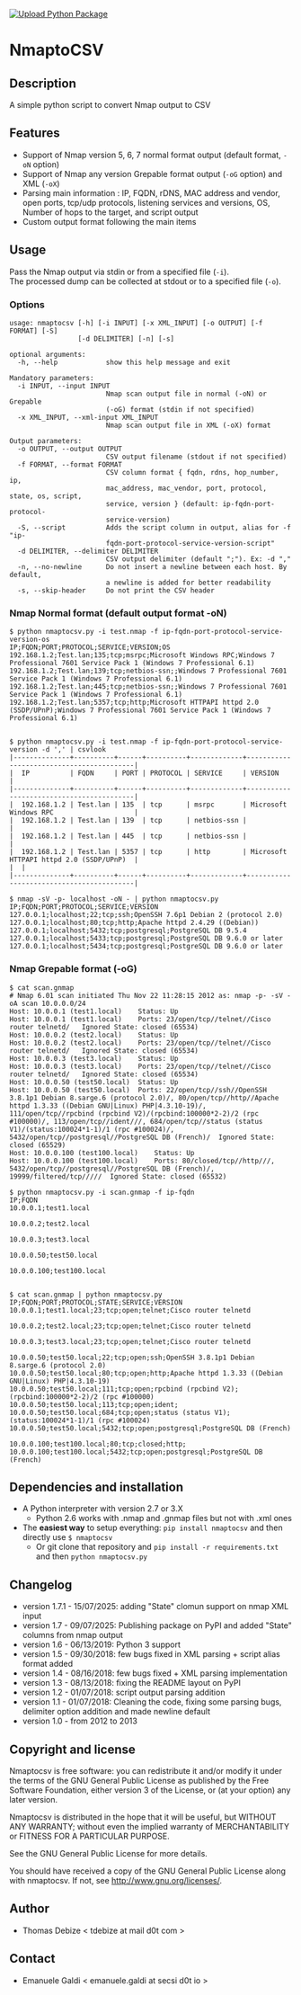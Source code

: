 [![Upload Python Package](https://github.com/cybersecsi/nmaptocsv/actions/workflows/python-publish.yml/badge.svg)](https://github.com/cybersecsi/nmaptocsv/actions/workflows/python-publish.yml)

NmaptoCSV
============

Description
-----------
A simple python script to convert Nmap output to CSV

Features
--------
* Support of Nmap version 5, 6, 7 normal format output (default format, `-oN` option)
* Support of Nmap any version Grepable format output (`-oG` option) and XML (`-oX`)
* Parsing main information : IP, FQDN, rDNS, MAC address and vendor, open ports, tcp/udp protocols, listening services and versions, OS, Number of hops to the target, and script output
* Custom output format following the main items

Usage
-----
Pass the Nmap output via stdin or from a specified file (`-i`).  
The processed dump can be collected at stdout or to a specified file (`-o`).

### Options
```
usage: nmaptocsv [-h] [-i INPUT] [-x XML_INPUT] [-o OUTPUT] [-f FORMAT] [-S]
                 [-d DELIMITER] [-n] [-s]

optional arguments:
  -h, --help            show this help message and exit

Mandatory parameters:
  -i INPUT, --input INPUT
                        Nmap scan output file in normal (-oN) or Grepable
                        (-oG) format (stdin if not specified)
  -x XML_INPUT, --xml-input XML_INPUT
                        Nmap scan output file in XML (-oX) format

Output parameters:
  -o OUTPUT, --output OUTPUT
                        CSV output filename (stdout if not specified)
  -f FORMAT, --format FORMAT
                        CSV column format { fqdn, rdns, hop_number, ip,
                        mac_address, mac_vendor, port, protocol, state, os, script,
                        service, version } (default: ip-fqdn-port-protocol-
                        service-version)
  -S, --script          Adds the script column in output, alias for -f "ip-
                        fqdn-port-protocol-service-version-script"
  -d DELIMITER, --delimiter DELIMITER
                        CSV output delimiter (default ";"). Ex: -d ","
  -n, --no-newline      Do not insert a newline between each host. By default,
                        a newline is added for better readability
  -s, --skip-header     Do not print the CSV header
```

### Nmap Normal format (default output format -oN)
```
$ python nmaptocsv.py -i test.nmap -f ip-fqdn-port-protocol-service-version-os
IP;FQDN;PORT;PROTOCOL;SERVICE;VERSION;OS
192.168.1.2;Test.lan;135;tcp;msrpc;Microsoft Windows RPC;Windows 7 Professional 7601 Service Pack 1 (Windows 7 Professional 6.1)
192.168.1.2;Test.lan;139;tcp;netbios-ssn;;Windows 7 Professional 7601 Service Pack 1 (Windows 7 Professional 6.1)
192.168.1.2;Test.lan;445;tcp;netbios-ssn;;Windows 7 Professional 7601 Service Pack 1 (Windows 7 Professional 6.1)
192.168.1.2;Test.lan;5357;tcp;http;Microsoft HTTPAPI httpd 2.0 (SSDP/UPnP);Windows 7 Professional 7601 Service Pack 1 (Windows 7 Professional 6.1)


$ python nmaptocsv.py -i test.nmap -f ip-fqdn-port-protocol-service-version -d ',' | csvlook
|--------------+----------+------+----------+-------------+------------------------------------------|
|  IP          | FQDN     | PORT | PROTOCOL | SERVICE     | VERSION                                  |
|--------------+----------+------+----------+-------------+------------------------------------------|
|  192.168.1.2 | Test.lan | 135  | tcp      | msrpc       | Microsoft Windows RPC                    |
|  192.168.1.2 | Test.lan | 139  | tcp      | netbios-ssn |                                          |
|  192.168.1.2 | Test.lan | 445  | tcp      | netbios-ssn |                                          |
|  192.168.1.2 | Test.lan | 5357 | tcp      | http        | Microsoft HTTPAPI httpd 2.0 (SSDP/UPnP)  |
|  |
|--------------+----------+------+----------+-------------+------------------------------------------|

$ nmap -sV -p- localhost -oN - | python nmaptocsv.py 
IP;FQDN;PORT;PROTOCOL;SERVICE;VERSION
127.0.0.1;localhost;22;tcp;ssh;OpenSSH 7.6p1 Debian 2 (protocol 2.0)
127.0.0.1;localhost;80;tcp;http;Apache httpd 2.4.29 ((Debian))
127.0.0.1;localhost;5432;tcp;postgresql;PostgreSQL DB 9.5.4
127.0.0.1;localhost;5433;tcp;postgresql;PostgreSQL DB 9.6.0 or later
127.0.0.1;localhost;5434;tcp;postgresql;PostgreSQL DB 9.6.0 or later
```

### Nmap Grepable format (-oG)
```
$ cat scan.gnmap
# Nmap 6.01 scan initiated Thu Nov 22 11:28:15 2012 as: nmap -p- -sV -oA scan 10.0.0.0/24 
Host: 10.0.0.1 (test1.local)	Status: Up
Host: 10.0.0.1 (test1.local)	Ports: 23/open/tcp//telnet//Cisco router telnetd/	Ignored State: closed (65534)
Host: 10.0.0.2 (test2.local)	Status: Up
Host: 10.0.0.2 (test2.local)	Ports: 23/open/tcp//telnet//Cisco router telnetd/	Ignored State: closed (65534)
Host: 10.0.0.3 (test3.local)	Status: Up
Host: 10.0.0.3 (test3.local)	Ports: 23/open/tcp//telnet//Cisco router telnetd/	Ignored State: closed (65534)
Host: 10.0.0.50 (test50.local)	Status: Up
Host: 10.0.0.50 (test50.local)	Ports: 22/open/tcp//ssh//OpenSSH 3.8.1p1 Debian 8.sarge.6 (protocol 2.0)/, 80/open/tcp//http//Apache httpd 1.3.33 ((Debian GNU|Linux) PHP|4.3.10-19)/, 111/open/tcp//rpcbind (rpcbind V2)/(rpcbind:100000*2-2)/2 (rpc #100000)/, 113/open/tcp//ident///, 684/open/tcp//status (status V1)/(status:100024*1-1)/1 (rpc #100024)/, 5432/open/tcp//postgresql//PostgreSQL DB (French)/	Ignored State: closed (65529)
Host: 10.0.0.100 (test100.local)	Status: Up
Host: 10.0.0.100 (test100.local)	Ports: 80/closed/tcp//http///, 5432/open/tcp//postgresql//PostgreSQL DB (French)/, 19999/filtered/tcp/////	Ignored State: closed (65532)

$ python nmaptocsv.py -i scan.gnmap -f ip-fqdn
IP;FQDN
10.0.0.1;test1.local

10.0.0.2;test2.local

10.0.0.3;test3.local

10.0.0.50;test50.local

10.0.0.100;test100.local


$ cat scan.gnmap | python nmaptocsv.py 
IP;FQDN;PORT;PROTOCOL;STATE;SERVICE;VERSION
10.0.0.1;test1.local;23;tcp;open;telnet;Cisco router telnetd

10.0.0.2;test2.local;23;tcp;open;telnet;Cisco router telnetd

10.0.0.3;test3.local;23;tcp;open;telnet;Cisco router telnetd

10.0.0.50;test50.local;22;tcp;open;ssh;OpenSSH 3.8.1p1 Debian 8.sarge.6 (protocol 2.0)
10.0.0.50;test50.local;80;tcp;open;http;Apache httpd 1.3.33 ((Debian GNU|Linux) PHP|4.3.10-19)
10.0.0.50;test50.local;111;tcp;open;rpcbind (rpcbind V2);(rpcbind:100000*2-2)/2 (rpc #100000)
10.0.0.50;test50.local;113;tcp;open;ident;
10.0.0.50;test50.local;684;tcp;open;status (status V1);(status:100024*1-1)/1 (rpc #100024)
10.0.0.50;test50.local;5432;tcp;open;postgresql;PostgreSQL DB (French)

10.0.0.100;test100.local;80;tcp;closed;http;
10.0.0.100;test100.local;5432;tcp;open;postgresql;PostgreSQL DB (French)
```

Dependencies and installation
-----------------------------
* A Python interpreter with version 2.7 or 3.X
  * Python 2.6 works with .nmap and .gnmap files but not with .xml ones
* The **easiest way** to setup everything: `pip install nmaptocsv` and then directly use `$ nmaptocsv`
  * Or git clone that repository and `pip install -r requirements.txt` and then `python nmaptocsv.py`

Changelog
---------
* version 1.7.1 - 15/07/2025: adding "State" clomun support on nmap XML input
* version 1.7 - 09/07/2025: Publishing package on PyPI and added "State" columns from nmap output
* version 1.6 - 06/13/2019: Python 3 support
* version 1.5 - 09/30/2018: few bugs fixed in XML parsing + script alias format added
* version 1.4 - 08/16/2018: few bugs fixed + XML parsing implementation
* version 1.3 - 08/13/2018: fixing the README layout on PyPI
* version 1.2 - 01/07/2018: script output parsing addition
* version 1.1 - 01/07/2018: Cleaning the code, fixing some parsing bugs, delimiter option addition and made newline default
* version 1.0 - from 2012 to 2013

Copyright and license
---------------------
Nmaptocsv is free software: you can redistribute it and/or modify it under the terms of the GNU General Public License as published by the Free Software Foundation, either version 3 of the License, or (at your option) any later version.

Nmaptocsv is distributed in the hope that it will be useful, but WITHOUT ANY WARRANTY; without even the implied warranty of MERCHANTABILITY or FITNESS FOR A PARTICULAR PURPOSE.  

See the GNU General Public License for more details.

You should have received a copy of the GNU General Public License along with nmaptocsv. 
If not, see http://www.gnu.org/licenses/.

Author
-------
* Thomas Debize < tdebize at mail d0t com >

Contact
-------
* Emanuele Galdi < emanuele.galdi at secsi d0t io >